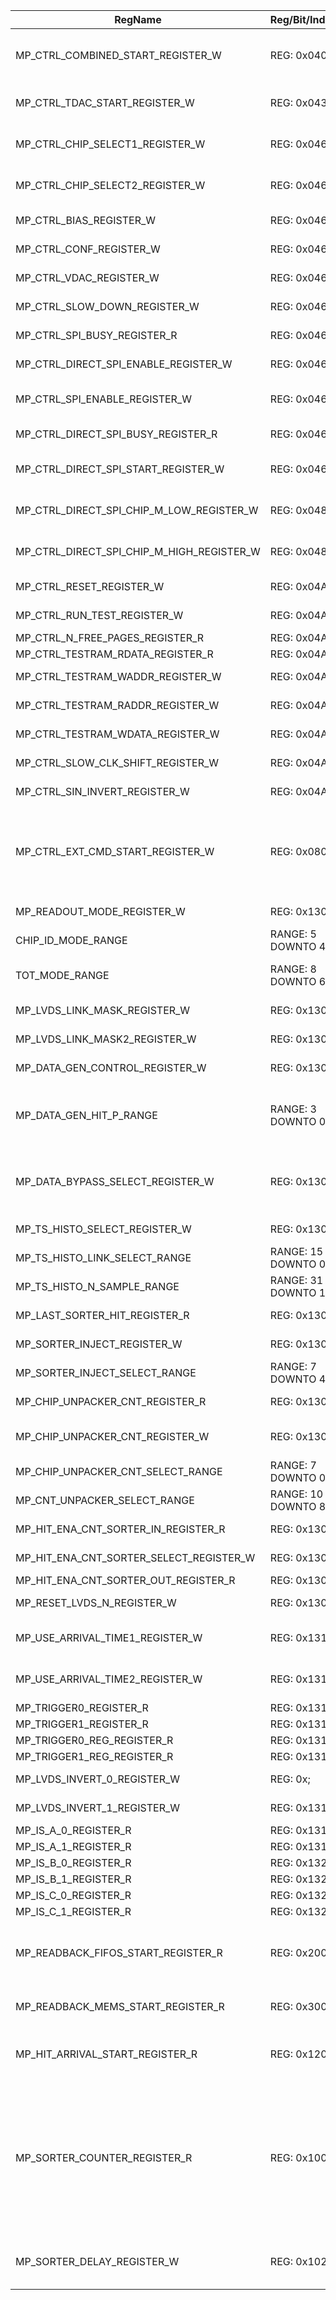 | RegName | Reg/Bit/Index | Doc | Board | TYPE |
|---------|-----|-----|-------|------|
| MP_CTRL_COMBINED_START_REGISTER_W | REG: 0x0400 | USED TO SEND COMBINED CONFIG DATA TO THE MUPIX, CHIP ID ENCODED IN ADDR AS REGADDR + CHIPID | MP_FEB | WRITE-REG |
| MP_CTRL_TDAC_START_REGISTER_W | REG: 0x0430 | USED TO SEND TDAC TO THE MUPIX, CHIP ID ENCODED IN ADDR AS REGADDR + CHIPID | MP_FEB | WRITE-REG |
| MP_CTRL_CHIP_SELECT1_REGISTER_W | REG: 0x0460 | USED TO SPECIFY THE CHIP ID IN CASE OF DIRECT SPI OR DIRECT REGISTER CONFIGURATION | MP_FEB | WRITE-REG |
| MP_CTRL_CHIP_SELECT2_REGISTER_W | REG: 0x0461 | USED TO SPECIFY THE CHIP ID IN CASE OF DIRECT SPI OR DIRECT REGISTER CONFIGURATION | MP_FEB | WRITE-REG |
| MP_CTRL_BIAS_REGISTER_W | REG: 0x0462 | IF YOU WANT TO WRITE THE MUPIX BIAS REG ONLY, SEND DATA HERE | MP_FEB | WRITE-REG |
| MP_CTRL_CONF_REGISTER_W | REG: 0x0463 | IF YOU WANT TO WRITE THE MUPIX CONF REG ONLY, SEND DATA HERE | MP_FEB | WRITE-REG |
| MP_CTRL_VDAC_REGISTER_W | REG: 0x0464 | IF YOU WANT TO WRITE THE MUPIX VDAC REG ONLY, SEND DATA HERE | MP_FEB | WRITE-REG |
| MP_CTRL_SLOW_DOWN_REGISTER_W | REG: 0x0465 | DIVISION FACTOR FOR THE MUPIX SPI CLK | MP_FEB | WRITE-REG |
| MP_CTRL_SPI_BUSY_REGISTER_R | REG: 0x0466 | INDICATES IF THE MUPIX SPI IS BUSY, DO NOT SEND NEW DATA | MP_FEB | - |
| MP_CTRL_DIRECT_SPI_ENABLE_REGISTER_W | REG: 0x0467 | ENABLE DIRECT SPI CONFIGURATION MODE FOR MUPIX | MP_FEB | WRITE-REG |
| MP_CTRL_SPI_ENABLE_REGISTER_W | REG: 0x0468 | ENABLE SPI CONFIGURATION MODE FOR MUPIX (DIRECT SPI NEEDS TO BE DISABLED IN THIS CASE) | MP_FEB | WRITE-REG |
| MP_CTRL_DIRECT_SPI_BUSY_REGISTER_R | REG: 0x0469 | CONTAINS 1 BIT FOR EACH SPI BUS, 1 IF BUSY | MP_FEB | - |
| MP_CTRL_DIRECT_SPI_START_REGISTER_W | REG: 0x046A | REGISTER FOR DIRECT SPI CONFIGURATION MODE, NEEDS TO BE ENABLED FIRST | MP_FEB | WRITE-REG |
| MP_CTRL_DIRECT_SPI_CHIP_M_LOW_REGISTER_W | REG: 0x0480 | REGISTER TO SET THE CHIP MASK FOR THE LOWER 32 LINKS WHEN USING DIRECT SPI MODE | MP_FEB | WRITE-REG |
| MP_CTRL_DIRECT_SPI_CHIP_M_HIGH_REGISTER_W | REG: 0x0481 | REGISTER TO SET THE CHIP MASK FOR THE HIGHER 32 LINKS WHEN USING DIRECT SPI MODE | MP_FEB | WRITE-REG |
| MP_CTRL_RESET_REGISTER_W | REG: 0x04A0 | WRITE TO THIS REG TRIGGERS A 1 CYCLE MP CTRL RESET | MP_FEB | WRITE-REG |
| MP_CTRL_RUN_TEST_REGISTER_W | REG: 0x04A1 | WRITE TO THIS REG TRIGGERS WRITE OF A TDAC TEST PATTERN | MP_FEB | WRITE-REG |
| MP_CTRL_N_FREE_PAGES_REGISTER_R | REG: 0x04A2 | NUMBER OF FREE TDAC PAGES | MP_FEB | - |
| MP_CTRL_TESTRAM_RDATA_REGISTER_R | REG: 0x04A3 | NUMBER OF FREE TDAC PAGES | MP_FEB | - |
| MP_CTRL_TESTRAM_WADDR_REGISTER_W | REG: 0x04A4 | NUMBER OF FREE TDAC PAGES | MP_FEB | WRITE-REG |
| MP_CTRL_TESTRAM_RADDR_REGISTER_W | REG: 0x04A5 | NUMBER OF FREE TDAC PAGES | MP_FEB | WRITE-REG |
| MP_CTRL_TESTRAM_WDATA_REGISTER_W | REG: 0x04A6 | NUMBER OF FREE TDAC PAGES | MP_FEB | WRITE-REG |
| MP_CTRL_SLOW_CLK_SHIFT_REGISTER_W | REG: 0x04A7 | SHIFT OF THE SLOW CLOCK VS RESET | MP_FEB | WRITE-REG |
| MP_CTRL_SIN_INVERT_REGISTER_W | REG: 0x04A8 | INVERT SIN | MP_FEB | WRITE-REG |
| MP_CTRL_EXT_CMD_START_REGISTER_W | REG: 0x0800 | START OF REGISTERS TO SEND DIRECT COMMANDS TO MUPIX SENSORS, MAINLY FOR READBACK FUNCTIONALITY. 2 ADDRESSES FOR EACH CHIP SINCE A COMMAND HAS 64 BITS, COMMAND TRIGGERS AUTOMATICALLY ONCE WRITTEN HERE | MP_FEB | WRITE-REG |
| MP_READOUT_MODE_REGISTER_W | REG: 0x1300 | TO BE REMOVED | MP_FEB | WRITE-REG |
| CHIP_ID_MODE_RANGE | RANGE: 5 DOWNTO 4 | BITS TO SELECT DIFFERENT CHIP ID NUMBERING MODES (NOT IN USE) | MP_FEB | - |
| TOT_MODE_RANGE | RANGE: 8 DOWNTO 6 | BITS TO SELECT DIFFERENT TOT CALCULATION MODES (DEFAULT IS TO SEND TS2 AS TOT, NOT IN USE) | MP_FEB | - |
| MP_LVDS_LINK_MASK_REGISTER_W | REG: 0x1301 | MASKING OF LVDS CONNECTIONS | FEB | WRITE-REG |
| MP_LVDS_LINK_MASK2_REGISTER_W | REG: 0x1302 | MASKING OF LVDS CONNECTIONS | FEB | WRITE-REG |
| MP_DATA_GEN_CONTROL_REGISTER_W | REG: 0x1303 | CONTROLS THE MUPIX DATA GENERATOR | MP_FEB | WRITE-REG |
| MP_DATA_GEN_HIT_P_RANGE | RANGE: 3 DOWNTO 0 | GENERATOR HIT OUTPUT PROBABILITY, 1/(2^(MP_DATA_GEN_HIT_P_RANGE+1)) FOR EACH CYCLE WHERE A HIT COULD BE SEND | MP_FEB | - |
| MP_DATA_BYPASS_SELECT_REGISTER_W | REG: 0x1305 | BYPASS THE MUPIX SOTER AND PUT INPUT TO_INTEGER(THISREG) DIRECTLY ON OPTICAL LINK (IMPLEMENTED BUT NOT CONNECTED IN TOP) | MP_FEB | WRITE-REG |
| MP_TS_HISTO_SELECT_REGISTER_W | REG: 0x1306 | NOT IN USE | MP_FEB | WRITE-REG |
| MP_TS_HISTO_LINK_SELECT_RANGE | RANGE: 15 DOWNTO 0 | NOT IN USE | MP_FEB | - |
| MP_TS_HISTO_N_SAMPLE_RANGE | RANGE: 31 DOWNTO 16 | NOT IN USE | MP_FEB | - |
| MP_LAST_SORTER_HIT_REGISTER_R | REG: 0x1307 | REGISTER THAT CONTAINS THE LAST MUPIX HIT OF THE SORTER OUTPUT | MP_FEB | - |
| MP_SORTER_INJECT_REGISTER_W | REG: 0x1308 | USED TO INJECT SINGLE HITS AT THE SORTER INPUTS | MP_FEB | WRITE-REG |
| MP_SORTER_INJECT_SELECT_RANGE | RANGE: 7 DOWNTO 4 | INPUT OF THE SORTER TO INJECT TO | MP_FEB | - |
| MP_CHIP_UNPACKER_CNT_REGISTER_R | REG: 0x1309 | COUNTER OUTPUT FROM THE UNPACKER | MP_FEB | - |
| MP_CHIP_UNPACKER_CNT_REGISTER_W | REG: 0x130A | REGISTER TO SELECT THE CHIP/LINK OF THE UNPACKER COUNTER AND THE COUNTER TO READ FROM | MP_FEB | WRITE-REG |
| MP_CHIP_UNPACKER_CNT_SELECT_RANGE | RANGE: 7 DOWNTO 0 | SELECT THE LVDS LINKT TO READOUT (0-35) | MP_FEB | - |
| MP_CNT_UNPACKER_SELECT_RANGE | RANGE: 10 DOWNTO 8 | SELECT THE COUNTER FROM THIS LINK TO READOUT (0-7) | MP_FEB | - |
| MP_HIT_ENA_CNT_SORTER_IN_REGISTER_R | REG: 0x130B | HIT ENABLE COUNTER AT THE SORTER INPUT | MP_FEB | - |
| MP_HIT_ENA_CNT_SORTER_SELECT_REGISTER_W | REG: 0x130C | REGISTER TO SELECT THE LINK FOR THE SORTER INPUT HIN ENA COUNTER | MP_FEB | WRITE-REG |
| MP_HIT_ENA_CNT_SORTER_OUT_REGISTER_R | REG: 0x130D | HIT COUNTER AT SORTER OUTPUT | MP_FEB | - |
| MP_RESET_LVDS_N_REGISTER_W | REG: 0x130F | RESET REGISTER FOR MUPIX LVDS RX | MP_FEB | WRITE-REG |
| MP_USE_ARRIVAL_TIME1_REGISTER_W | REG: 0x1310 | USE HIT ARRIVAL TIME INSTEAD OF TIMESTAMP FROM MUPIX (LOWER 32 CHIPS) | MP_FEB | WRITE-REG |
| MP_USE_ARRIVAL_TIME2_REGISTER_W | REG: 0x1311 | USE HIT ARRIVAL TIME INSTEAD OF TIMESTAMP FROM MUPIX (UPPDER 4 CHIPS) | MP_FEB | WRITE-REG |
| MP_TRIGGER0_REGISTER_R | REG: 0x1312 | TRIGGER0 | MP_FEB | - |
| MP_TRIGGER1_REGISTER_R | REG: 0x1313 | TRIGGER1 | MP_FEB | - |
| MP_TRIGGER0_REG_REGISTER_R | REG: 0x1314 | PREV-TRIGGER0 | MP_FEB | - |
| MP_TRIGGER1_REG_REGISTER_R | REG: 0x1315 | PREV-TRIGGER1 | MP_FEB | - |
| MP_LVDS_INVERT_0_REGISTER_W | REG: 0x;  | INVERTING LVDS LINES | FEB | WRITE-REG |
| MP_LVDS_INVERT_1_REGISTER_W | REG: 0x1317 | INVERTING LVDS LINES | FEB | WRITE-REG |
| MP_IS_A_0_REGISTER_R | REG: 0x1318 | CHECK IF LINK IS AN A LINK | FEB | - |
| MP_IS_A_1_REGISTER_R | REG: 0x1319 | CHECK IF LINK IS AN A LINK | FEB | - |
| MP_IS_B_0_REGISTER_R | REG: 0x1320 | CHECK IF LINK IS AN B LINK | FEB | - |
| MP_IS_B_1_REGISTER_R | REG: 0x1321 | CHECK IF LINK IS AN B LINK | FEB | - |
| MP_IS_C_0_REGISTER_R | REG: 0x1322 | CHECK IF LINK IS AN C LINK | FEB | - |
| MP_IS_C_1_REGISTER_R | REG: 0x1323 | CHECK IF LINK IS AN C LINK | FEB | - |
| MP_READBACK_FIFOS_START_REGISTER_R | REG: 0x2000 | FIFOS WHERE SLOWCONTROL FROM THE MUPIX SENSORS CAN BE READ BACK, INCLUDES ALSO THE ERROR SIGNALS, ADC VALUES ARE IN READBACK MEMS | MP_FEB | - |
| MP_READBACK_MEMS_START_REGISTER_R | REG: 0x3000 | MEMORIES WHERE ADC MEASUREMENTS FROM THE MUPIX SENSORS CAN BE READ | MP_FEB | - |
| MP_HIT_ARRIVAL_START_REGISTER_R | REG: 0x1200 | START OF PLL LOCK MONITOR BLOCK, 4 WORDS FOR EACH CHIP, HISTOGRAM LOWER BITS OF MUPIX ARRIVAL TIMESTAMP | MP_FEB | - |
| MP_SORTER_COUNTER_REGISTER_R | REG: 0x1000 | HIT COUNTERS IN THE SORTER, 40 32 BIT COUNTERS IN TOTAL. FOR THE INNER PIXEL FEBS: 12 COUNTERS WITH IN-TIME HITS PER CHIP, 12 COUNTERS WITH OUT-OF-TIME HITS PER CHIP, 12 COUNTERS WITH OVERFLOWS PER CHIP, A COUNTER WITH THE NUMBER OF OUTPUT HITS AND THE CURRENT CREDIT VALUE. THE LAST TWO COUNTERS ARE CURRENTLY RESERVED FOR FUTURE USE | MP_FEB | - |
| MP_SORTER_DELAY_REGISTER_W | REG: 0x1028 | MINIMUM ROUND-TRIP DELAY FROM SYNC RESET GOING OFF TO HIT WITH TS > 0 APPEARING AT SORTER INPUT IN 8 NS STEPS | MP_FEB | WRITE-REG |
